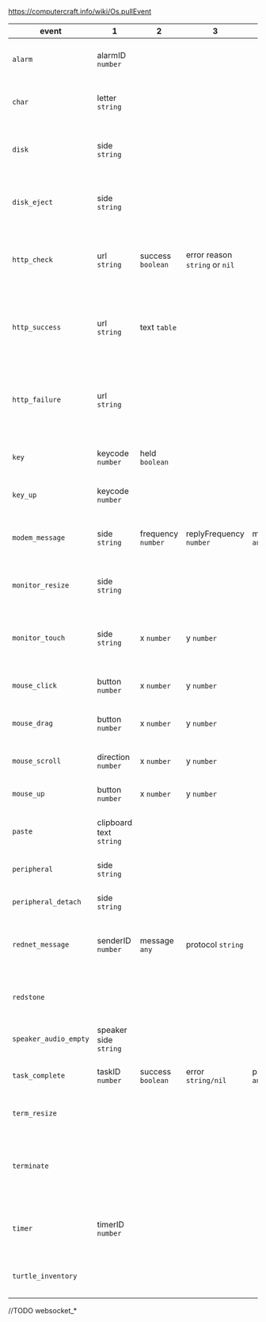https://computercraft.info/wiki/Os.pullEvent

| event                 | 1                       | 2                  | 3                              | 4               | 5                           | Description                                                                          |
|-----------------------|-------------------------|--------------------|--------------------------------|-----------------|-----------------------------|--------------------------------------------------------------------------------------|
| `alarm`               | alarmID `number`        |                    |                                |                 |                             | Fired when a time passed to os.setAlarm() is reached                                 |
| `char`                | letter `string`         |                    |                                |                 |                             | Fired when text is typed on the keyboard                                             |
| `disk`                | side `string`           |                    |                                |                 |                             | Fired when a disk is inserted into an adjacent disk drive                            |
| `disk_eject`          | side `string`           |                    |                                |                 |                             | Fired when a disk is removed from an adjacent disk drive                             |
| `http_check`          | url `string`            | success `boolean`  | error reason `string` or `nil` |                 |                             | The http_check event is fired when a URL check finishes.                             |
| `http_success`        | url `string`            | text `table`       |                                |                 |                             | Fired when an attempt to receive text from / post text on a website is successful.   |
| `http_failure`        | url `string`            |                    |                                |                 |                             | Fired when an attempt to receive text from / post text on a website is unsuccessful. |
| `key`                 | keycode `number`        | held `boolean`     |                                |                 |                             | Fired when a key is pressed on the keyboard                                          |
| `key_up`              | keycode `number`        |                    |                                |                 |                             | Fired when a key is released                                                         |
| `modem_message`       | side `string`           | frequency `number` | replyFrequency `number`        | message `any`   | distance travelled `number` | Fired when a modem message is received from the modem                                |
| `monitor_resize`      | side `string`           |                    |                                |                 |                             | Fired when a connected monitor resizes.                                              |
| `monitor_touch`       | side `string`           | x `number`         | y `number`                     |                 |                             | Fired when a player right clicks on a connected advanced monitor.                    |
| `mouse_click`         | button `number`         | x `number`         | y `number`                     |                 |                             | Fired when a mouse button is pressed                                                 |
| `mouse_drag`          | button `number`         | x `number`         | y `number`                     |                 |                             | Fired when the mouse is moved after clicking.                                        |
| `mouse_scroll`        | direction `number`      | x `number`         | y `number`                     |                 |                             | Fired when a mousewheel is scrolled.                                                 |
| `mouse_up`            | button `number`         | x `number`         | y `number`                     |                 |                             | Fired when a mouse button is released                                                |
| `paste`               | clipboard text `string` |                    |                                |                 |                             | Fired when Ctrl + V is pressed on the keyboard                                       |
| `peripheral`          | side `string`           |                    |                                |                 |                             | Fired when peripheral is attached                                                    |
| `peripheral_detach`   | side `string`           |                    |                                |                 |                             | Fired when peripheral is removed                                                     |
| `rednet_message`      | senderID `number`       | message `any`      | protocol `string`              |                 |                             | Fired when a rednet message is received from the rednet API                          |
| `redstone`            |                         |                    |                                |                 |                             | Fired when the state of any of the redstone inputs change                            |
| `speaker_audio_empty` | speaker side `string`   |                    |                                |                 |                             |                                                                                      |
| `task_complete`       | taskID `number`         | success `boolean`  | error `string/nil`             | params... `any` |                             | Fired when an asynchronous task completes.                                           |
| `term_resize`         |                         |                    |                                |                 |                             | Fired when the terminal resizes.                                                     |
| `terminate`           |                         |                    |                                |                 |                             | Fired when a combination of keys CTRL and T is pressed and held for three seconds.   |
| `timer`               | timerID `number`        |                    |                                |                 |                             | Fired when a timeout started by os.startTimer() completes                            |
| `turtle_inventory`    |                         |                    |                                |                 |                             | Fired when the inventory on a Turtle is changed.                                     |
//TODO websocket_*
